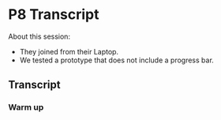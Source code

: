 # P8 Transcript

About this session:
- They joined from their Laptop.
- We tested a prototype that does not include a progress bar.

## Transcript

### Warm up

